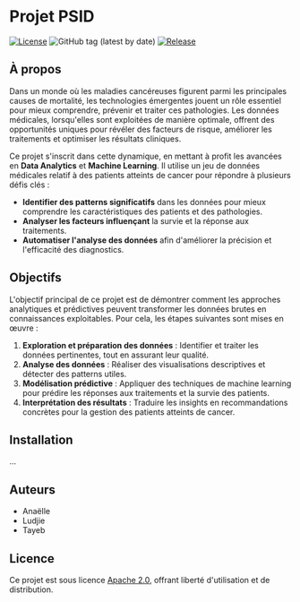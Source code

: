 # Projet PSID
[![License](https://img.shields.io/badge/License-Apache%202.0-blue.svg)](https://opensource.org/licenses/Apache-2.0)
![GitHub tag (latest by date)](https://img.shields.io/github/v/tag/TayebMoha/ProjetCancer?label=tag)
[![Release](https://img.shields.io/github/release/TayebMoha/ProjetCancer.svg?style=flat-square)](https://github.com/TayebMoha/ProjetCancer/releases)

## À propos

Dans un monde où les maladies cancéreuses figurent parmi les principales causes de mortalité, les technologies émergentes jouent un rôle essentiel pour mieux comprendre, prévenir et traiter ces pathologies. Les données médicales, lorsqu'elles sont exploitées de manière optimale, offrent des opportunités uniques pour révéler des facteurs de risque, améliorer les traitements et optimiser les résultats cliniques.

Ce projet s'inscrit dans cette dynamique, en mettant à profit les avancées en **Data Analytics** et **Machine Learning**. Il utilise un jeu de données médicales relatif à des patients atteints de cancer pour répondre à plusieurs défis clés : 

- **Identifier des patterns significatifs** dans les données pour mieux comprendre les caractéristiques des patients et des pathologies.
- **Analyser les facteurs influençant** la survie et la réponse aux traitements.
- **Automatiser l'analyse des données** afin d'améliorer la précision et l'efficacité des diagnostics.

## Objectifs

L'objectif principal de ce projet est de démontrer comment les approches analytiques et prédictives peuvent transformer les données brutes en connaissances exploitables. Pour cela, les étapes suivantes sont mises en œuvre :

1. **Exploration et préparation des données** : Identifier et traiter les données pertinentes, tout en assurant leur qualité.
2. **Analyse des données** : Réaliser des visualisations descriptives et détecter des patterns utiles.
3. **Modélisation prédictive** : Appliquer des techniques de machine learning pour prédire les réponses aux traitements et la survie des patients.
4. **Interprétation des résultats** : Traduire les insights en recommandations concrètes pour la gestion des patients atteints de cancer.

## Installation

...

## Auteurs

- Anaëlle
- Ludjie
- Tayeb

## Licence

Ce projet est sous licence [Apache 2.0](https://www.apache.org/licenses/LICENSE-2.0), offrant liberté d'utilisation et de distribution.

